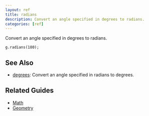 ```yaml
---
layout: ref
title: radians
description: Convert an angle specified in degrees to radians.
categories: [ref]
---
```

Convert an angle specified in degrees to radians.

    g.radians(180);

## See Also
- [degrees](/ref/degrees.html): Convert an angle specified in radians to degrees.

## Related Guides
- [Math](/guide/math.html)
- [Geometry](/guide/geometry.html)
